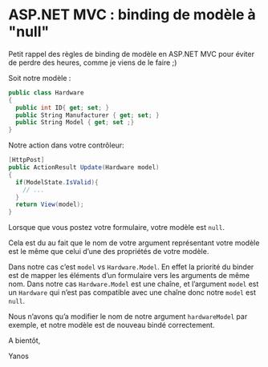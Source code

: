 <!--2015-09-asp-net-mvc-binding-de-modele-a-null-->
# ASP.NET MVC : binding de modèle à "null"

Petit rappel des règles de binding de modèle en ASP.NET MVC pour éviter de perdre des heures, comme je viens de le faire ;)

Soit notre modèle :

```csharp
public class Hardware
{
  public int ID{ get; set; }
  public String Manufacturer { get; set; }
  public String Model { get; set ;}
}
```

Notre action dans votre contrôleur:

```csharp
[HttpPost]
public ActionResult Update(Hardware model)
{
  if(ModelState.IsValid){
    // ...
  }
  return View(model);
}
```

Lorsque que vous postez votre formulaire, votre modèle est ```null```.

Cela est du au fait que le nom de votre argument représentant votre modèle est le même que celui d’une des propriétés de votre modèle.

Dans notre cas c’est ```model``` vs ```Hardware.Model```. En effet la priorité du binder est de mapper les éléments d’un formulaire vers les arguments de même nom. Dans notre cas ```Hardware.Model``` est une chaîne, et l’argument ```model``` est un ```Hardware``` qui n’est pas compatible avec une chaîne donc notre ```model``` est ```null```.

Nous n’avons qu’a modifier le nom de notre argument ```hardwareModel``` par exemple, et notre modèle est de nouveau bindé correctement.

A bientôt,

Yanos
